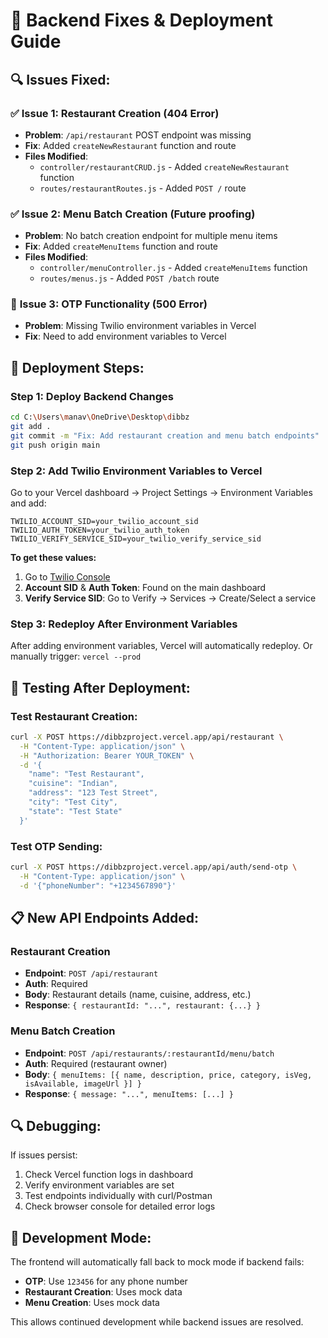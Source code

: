 # 🚀 Backend Fixes & Deployment Guide

## 🔍 Issues Fixed:

### ✅ **Issue 1: Restaurant Creation (404 Error)**
- **Problem**: `/api/restaurant` POST endpoint was missing
- **Fix**: Added `createNewRestaurant` function and route
- **Files Modified**:
  - `controller/restaurantCRUD.js` - Added `createNewRestaurant` function
  - `routes/restaurantRoutes.js` - Added `POST /` route

### ✅ **Issue 2: Menu Batch Creation (Future proofing)**
- **Problem**: No batch creation endpoint for multiple menu items
- **Fix**: Added `createMenuItems` function and route
- **Files Modified**:
  - `controller/menuController.js` - Added `createMenuItems` function
  - `routes/menus.js` - Added `POST /batch` route

### 🚧 **Issue 3: OTP Functionality (500 Error)**
- **Problem**: Missing Twilio environment variables in Vercel
- **Fix**: Need to add environment variables to Vercel

## 🔧 Deployment Steps:

### Step 1: Deploy Backend Changes
```bash
cd C:\Users\manav\OneDrive\Desktop\dibbz
git add .
git commit -m "Fix: Add restaurant creation and menu batch endpoints"
git push origin main
```

### Step 2: Add Twilio Environment Variables to Vercel
Go to your Vercel dashboard → Project Settings → Environment Variables and add:

```
TWILIO_ACCOUNT_SID=your_twilio_account_sid
TWILIO_AUTH_TOKEN=your_twilio_auth_token
TWILIO_VERIFY_SERVICE_SID=your_twilio_verify_service_sid
```

**To get these values:**
1. Go to [Twilio Console](https://console.twilio.com/)
2. **Account SID** & **Auth Token**: Found on the main dashboard
3. **Verify Service SID**: Go to Verify → Services → Create/Select a service

### Step 3: Redeploy After Environment Variables
After adding environment variables, Vercel will automatically redeploy.
Or manually trigger: `vercel --prod`

## 🧪 Testing After Deployment:

### Test Restaurant Creation:
```bash
curl -X POST https://dibbzproject.vercel.app/api/restaurant \
  -H "Content-Type: application/json" \
  -H "Authorization: Bearer YOUR_TOKEN" \
  -d '{
    "name": "Test Restaurant",
    "cuisine": "Indian",
    "address": "123 Test Street",
    "city": "Test City",
    "state": "Test State"
  }'
```

### Test OTP Sending:
```bash
curl -X POST https://dibbzproject.vercel.app/api/auth/send-otp \
  -H "Content-Type: application/json" \
  -d '{"phoneNumber": "+1234567890"}'
```

## 📋 New API Endpoints Added:

### Restaurant Creation
- **Endpoint**: `POST /api/restaurant`
- **Auth**: Required
- **Body**: Restaurant details (name, cuisine, address, etc.)
- **Response**: `{ restaurantId: "...", restaurant: {...} }`

### Menu Batch Creation
- **Endpoint**: `POST /api/restaurants/:restaurantId/menu/batch`
- **Auth**: Required (restaurant owner)
- **Body**: `{ menuItems: [{ name, description, price, category, isVeg, isAvailable, imageUrl }] }`
- **Response**: `{ message: "...", menuItems: [...] }`

## 🔍 Debugging:

If issues persist:
1. Check Vercel function logs in dashboard
2. Verify environment variables are set
3. Test endpoints individually with curl/Postman
4. Check browser console for detailed error logs

## 🚧 Development Mode:

The frontend will automatically fall back to mock mode if backend fails:
- **OTP**: Use `123456` for any phone number
- **Restaurant Creation**: Uses mock data
- **Menu Creation**: Uses mock data

This allows continued development while backend issues are resolved.
